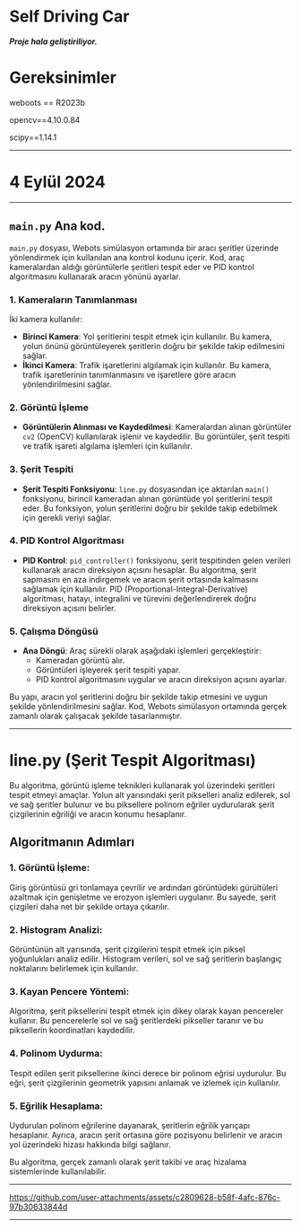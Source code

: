 # Self Driving Car

***Proje hala geliştiriliyor.***

# Gereksinimler

weboots == R2023b

opencv==4.10.0.84

scipy==1.14.1


---

# 4 Eylül 2024

---
## `main.py` Ana kod.

`main.py` dosyası, Webots simülasyon ortamında bir aracı şeritler üzerinde yönlendirmek için kullanılan ana kontrol kodunu içerir. Kod, araç kameralardan aldığı görüntülerle şeritleri tespit eder ve PID kontrol algoritmasını kullanarak aracın yönünü ayarlar.

### 1. Kameraların Tanımlanması

İki kamera kullanılır:

- **Birinci Kamera**: Yol şeritlerini tespit etmek için kullanılır. Bu kamera, yolun önünü görüntüleyerek şeritlerin doğru bir şekilde takip edilmesini sağlar.
- **İkinci Kamera**: Trafik işaretlerini algılamak için kullanılır. Bu kamera, trafik işaretlerinin tanımlanmasını ve işaretlere göre aracın yönlendirilmesini sağlar.

### 2. Görüntü İşleme

- **Görüntülerin Alınması ve Kaydedilmesi**: Kameralardan alınan görüntüler `cv2` (OpenCV) kullanılarak işlenir ve kaydedilir. Bu görüntüler, şerit tespiti ve trafik işareti algılama işlemleri için kullanılır.

### 3. Şerit Tespiti

- **Şerit Tespiti Fonksiyonu**: `line.py` dosyasından içe aktarılan `main()` fonksiyonu, birincil kameradan alınan görüntüde yol şeritlerini tespit eder. Bu fonksiyon, yolun şeritlerini doğru bir şekilde takip edebilmek için gerekli veriyi sağlar.

### 4. PID Kontrol Algoritması

- **PID Kontrol**: `pid_controller()` fonksiyonu, şerit tespitinden gelen verileri kullanarak aracın direksiyon açısını hesaplar. Bu algoritma, şerit sapmasını en aza indirgemek ve aracın şerit ortasında kalmasını sağlamak için kullanılır. PID (Proportional-Integral-Derivative) algoritması, hatayı, integralini ve türevini değerlendirerek doğru direksiyon açısını belirler.

### 5. Çalışma Döngüsü

- **Ana Döngü**: Araç sürekli olarak aşağıdaki işlemleri gerçekleştirir:
  - Kameradan görüntü alır.
  - Görüntüleri işleyerek şerit tespiti yapar.
  - PID kontrol algoritmasını uygular ve aracın direksiyon açısını ayarlar.
    
Bu yapı, aracın yol şeritlerini doğru bir şekilde takip etmesini ve uygun şekilde yönlendirilmesini sağlar. Kod, Webots simülasyon ortamında gerçek zamanlı olarak çalışacak şekilde tasarlanmıştır.

---

# line.py (Şerit Tespit Algoritması)

Bu algoritma, görüntü işleme teknikleri kullanarak yol üzerindeki şeritleri tespit etmeyi amaçlar. Yolun alt yarısındaki şerit pikselleri analiz edilerek, sol ve sağ şeritler bulunur ve bu piksellere polinom eğriler uydurularak şerit çizgilerinin eğriliği ve aracın konumu hesaplanır.

## Algoritmanın Adımları

### 1. Görüntü İşleme:
Giriş görüntüsü gri tonlamaya çevrilir ve ardından görüntüdeki gürültüleri azaltmak için genişletme ve erozyon işlemleri uygulanır. Bu sayede, şerit çizgileri daha net bir şekilde ortaya çıkarılır.

### 2. Histogram Analizi:
Görüntünün alt yarısında, şerit çizgilerini tespit etmek için piksel yoğunlukları analiz edilir. Histogram verileri, sol ve sağ şeritlerin başlangıç noktalarını belirlemek için kullanılır.

### 3. Kayan Pencere Yöntemi:
Algoritma, şerit piksellerini tespit etmek için dikey olarak kayan pencereler kullanır. Bu pencerelerle sol ve sağ şeritlerdeki pikseller taranır ve bu piksellerin koordinatları kaydedilir.

### 4. Polinom Uydurma:
Tespit edilen şerit piksellerine ikinci derece bir polinom eğrisi uydurulur. Bu eğri, şerit çizgilerinin geometrik yapısını anlamak ve izlemek için kullanılır.

### 5. Eğrilik Hesaplama:
Uydurulan polinom eğrilerine dayanarak, şeritlerin eğrilik yarıçapı hesaplanır. Ayrıca, aracın şerit ortasına göre pozisyonu belirlenir ve aracın yol üzerindeki hizası hakkında bilgi sağlanır.

Bu algoritma, gerçek zamanlı olarak şerit takibi ve araç hizalama sistemlerinde kullanılabilir.

---

https://github.com/user-attachments/assets/c2809628-b58f-4afc-876c-97b30633844d

---
